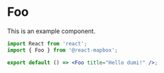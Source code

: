 # Foo

This is an example component.

```jsx
import React from 'react';
import { Foo } from '@react-mapbox';

export default () => <Foo title="Hello dumi!" />;
```
